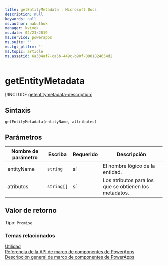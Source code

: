 ```yaml
---
title: getEntityMetadata | Microsoft Docs
description: null
keywords: null
ms.author: nabuthuk
manager: kvivek
ms.date: 04/23/2019
ms.service: powerapps
ms.suite: ''
ms.tgt_pltfrm: ''
ms.topic: article
ms.assetid: 6a334af7-ca5b-449c-b90f-0901824654d2
---
```


# <a name="getentitymetadata"></a>getEntityMetadata

[!INCLUDE [getentitymetadata-description](includes/getentitymetadata-description.md)]

## <a name="syntax"></a>Sintaxis

`getEntityMetadata(entityName, attributes)`

## <a name="parameters"></a>Parámetros

| Nombre de parámetro|Escriba|Requerido|Descripción|
| ------------- |----|--------|-----------|
|entityName|`string`|sí|El nombre lógico de la entidad.|
|atributos|`string[]`|sí|Los atributos para los que se obtienen los metadatos.

## <a name="return-value"></a>Valor de retorno

Tipo: `Promise`


### <a name="related-topics"></a>Temas relacionados

[Utilidad](../utility.md)<br/>
[Referencia de la API de marco de componentes de PowerApps](../../reference/index.md)<br/>
[Descripción general de marco de componentes de PowerApps](../../overview.md)